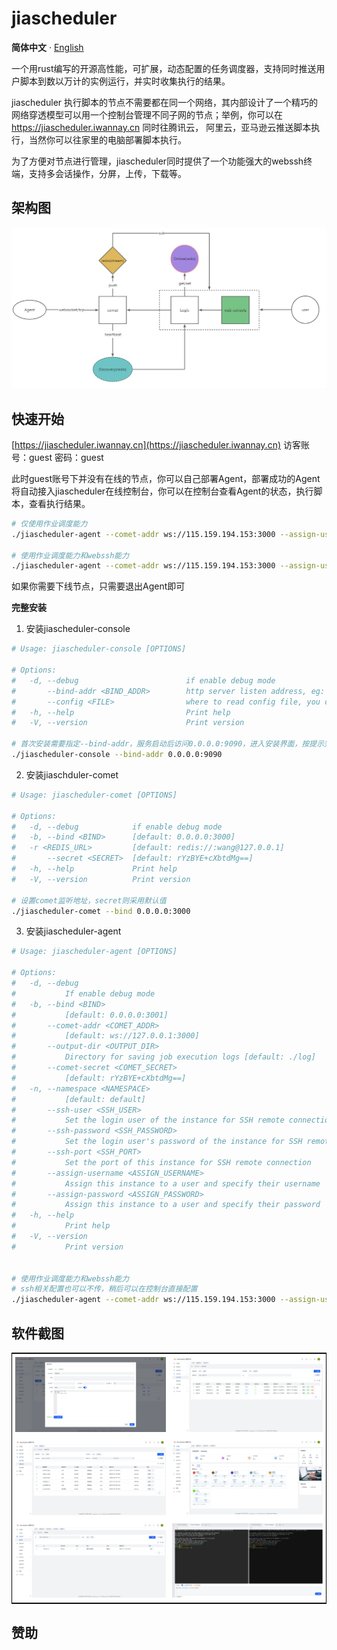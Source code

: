 # jiascheduler

**简体中文** · [English](./README.zh-CN.md)

一个用rust编写的开源高性能，可扩展，动态配置的任务调度器，支持同时推送用户脚本到数以万计的实例运行，并实时收集执行的结果。

jiascheduler 执行脚本的节点不需要都在同一个网络，其内部设计了一个精巧的网络穿透模型可以用一个控制台管理不同子网的节点；举例，你可以在 https://jiascheduler.iwannay.cn 同时往腾讯云， 阿里云，亚马逊云推送脚本执行，当然你可以往家里的电脑部署脚本执行。

为了方便对节点进行管理，jiascheduler同时提供了一个功能强大的webssh终端，支持多会话操作，分屏，上传，下载等。


## 架构图

![架构图](./assets/jiascheduler-arch.png)

## 快速开始

[https://jiascheduler.iwannay.cn](https://jiascheduler.iwannay.cn) 
访客账号：guest 密码：guest

此时guest账号下并没有在线的节点，你可以自己部署Agent，部署成功的Agent将自动接入jiascheduler在线控制台，你可以在控制台查看Agent的状态，执行脚本，查看执行结果。

```bash
# 仅使用作业调度能力
./jiascheduler-agent --comet-addr ws://115.159.194.153:3000 --assign-username guest --assign-password guest

# 使用作业调度能力和webssh能力
./jiascheduler-agent --comet-addr ws://115.159.194.153:3000 --assign-username guest --assign-password guest --ssh-user your_ssh_user --ssh-port 22 --ssh-password your_ssh_user_password --namespace home
```

如果你需要下线节点，只需要退出Agent即可

**完整安装**

1. 安装jiascheduler-console
```bash
# Usage: jiascheduler-console [OPTIONS]

# Options:
#   -d, --debug                        if enable debug mode
#       --bind-addr <BIND_ADDR>        http server listen address, eg: "0.0.0.0:9090"
#       --config <FILE>                where to read config file, you can temporarily overwrite the configuration file using command-line parameters [default: ~/.jiascheduler/console.toml]
#   -h, --help                         Print help
#   -V, --version                      Print version

# 首次安装需要指定--bind-addr，服务启动后访问0.0.0.0:9090，进入安装界面，按提示完成安装
./jiascheduler-console --bind-addr 0.0.0.0:9090
```



2. 安装jiaschduler-comet
```bash
# Usage: jiascheduler-comet [OPTIONS]

# Options:
#   -d, --debug            if enable debug mode
#   -b, --bind <BIND>      [default: 0.0.0.0:3000]
#   -r <REDIS_URL>         [default: redis://:wang@127.0.0.1]
#       --secret <SECRET>  [default: rYzBYE+cXbtdMg==]
#   -h, --help             Print help
#   -V, --version          Print version

# 设置comet监听地址，secret则采用默认值
./jiascheduler-comet --bind 0.0.0.0:3000
```

3. 安装jiascheduler-agent
```bash
# Usage: jiascheduler-agent [OPTIONS]

# Options:
#   -d, --debug
#           If enable debug mode
#   -b, --bind <BIND>
#           [default: 0.0.0.0:3001]
#       --comet-addr <COMET_ADDR>
#           [default: ws://127.0.0.1:3000]
#       --output-dir <OUTPUT_DIR>
#           Directory for saving job execution logs [default: ./log]
#       --comet-secret <COMET_SECRET>
#           [default: rYzBYE+cXbtdMg==]
#   -n, --namespace <NAMESPACE>
#           [default: default]
#       --ssh-user <SSH_USER>
#           Set the login user of the instance for SSH remote connection
#       --ssh-password <SSH_PASSWORD>
#           Set the login user's password of the instance for SSH remote connection
#       --ssh-port <SSH_PORT>
#           Set the port of this instance for SSH remote connection
#       --assign-username <ASSIGN_USERNAME>
#           Assign this instance to a user and specify their username
#       --assign-password <ASSIGN_PASSWORD>
#           Assign this instance to a user and specify their password
#   -h, --help
#           Print help
#   -V, --version
#           Print version


# 使用作业调度能力和webssh能力
# ssh相关配置也可以不传，稍后可以在控制台直接配置
./jiascheduler-agent --comet-addr ws://115.159.194.153:3000 --assign-username guest --assign-password guest --ssh-user your_ssh_user --ssh-port 22 --ssh-password your_ssh_user_password --namespace home

```



## 软件截图
<table style="border-collapse: collapse; border: 1px solid black;">
  <tr>
    <td style="padding: 5px;background-color:#fff;"><img src= "./assets/job-edit.png" alt="Jiascheduler job edit"   /></td>
    <td style="padding: 5px;background-color:#fff;"><img src= "./assets/run-list.png" alt="Jiascheduler run list"   /></td>
  </tr>

  <tr>
    <td style="padding: 5px;background-color:#fff;"><img src= "./assets/scheduler-history.png" alt="Jiascheduler scheduler history"   /></td>
    <td style="padding: 5px;background-color:#fff;"><img src= "./assets/scheduler-dashboard.png" alt="Jiascheduler scheduler dashboard"   /></td>
  </tr>

  <tr>
    <td style="padding: 5px;background-color:#fff;"><img src= "./assets/server.png" alt="Jiascheduler server"   /></td>
    <td style="padding: 5px;background-color:#fff;"><img src= "./assets/webssh.png" alt="Jiascheduler webssh"   /></td>
  </tr>

</table>


## 赞助
